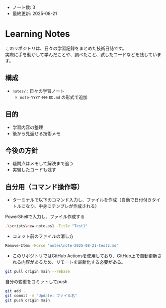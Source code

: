 - ノート数: <!-- NOTES_COUNT -->3<!-- NOTES_COUNT -->
- 最終更新: <!-- LAST_UPDATED -->2025-08-21<!-- LAST_UPDATED -->

# Learning Notes

このリポジトリは、日々の学習記録をまとめた技術日誌です。  
実際に手を動かして学んだことや、調べたこと、試したコードなどを残しています。

## 構成
- `notes/` : 日々の学習ノート
  - `note-YYYY-MM-DD.md` の形式で追加

## 目的
- 学習内容の整理
- 後から見返せる技術メモ

## 今後の方針
- 疑問点はメモして解決まで追う
- 実験したコードも残す

## 自分用（コマンド操作等）
- ターミナルで以下のコマンド入力し、ファイルを作成（自動で日付付きタイトルになり、中身にテンプレが作成される）

PowerShellで入力し、ファイル作成する
~~~bash
.\scripts\new-note.ps1 -Title "Test1" 
~~~

- コミット前のファイルの消し方

~~~bash
Remove-Item -Force "notes\note-2025-08-21-test2.md"
~~~

- このリポジトリではGitHub Actionsを使用しており、GitHub上で自動更新される内容があるため、リモートを最新化する必要がある。

~~~ bash
git pull origin main --rebase
~~~

自分の変更をコミットしてpush

~~~ bash
git add .
git commit -m "Update: ファイル名"
git push origin main
~~~
